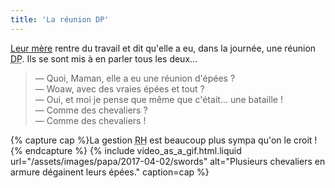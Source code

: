 ```yaml
---
title: 'La réunion DP'
---
```


[Leur mère](http://libelilou.github.io/) rentre du travail et dit qu'elle a eu, dans la journée, une réunion <abbr title="Délégués du Personnel">DP</abbr>. Ils se sont mis à en parler tous les deux…

> — Quoi, Maman, elle a eu une réunion d'épées ?  
> — Woaw, avec des vraies épées et tout ?  
> — Oui, et moi je pense que même que c'était… une bataille !  
> — Comme des chevaliers ?  
> — Comme des chevaliers !

{% capture cap %}La gestion <abbr title="Ressources Humaines">RH</abbr> est beaucoup plus sympa qu'on le croit !{% endcapture %} {% include video_as_a_gif.html.liquid
url="/assets/images/papa/2017-04-02/swords"
alt="Plusieurs chevaliers en armure dégainent leurs épées."
caption=cap
%}
